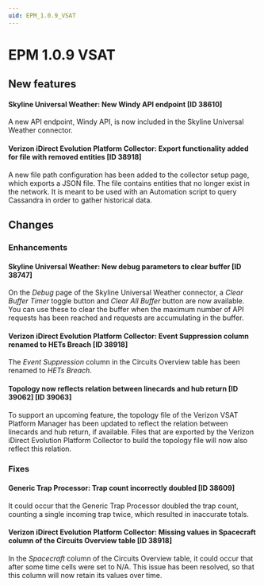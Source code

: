 ```yaml
---
uid: EPM_1.0.9_VSAT
---
```


# EPM 1.0.9 VSAT

## New features

#### Skyline Universal Weather: New Windy API endpoint [ID 38610]

A new API endpoint, Windy API, is now included in the Skyline Universal Weather connector.

#### Verizon iDirect Evolution Platform Collector: Export functionality added for file with removed entities [ID 38918]

A new file path configuration has been added to the collector setup page, which exports a JSON file. The file contains entities that no longer exist in the network. It is meant to be used with an Automation script to query Cassandra in order to gather historical data.

## Changes

### Enhancements

#### Skyline Universal Weather: New debug parameters to clear buffer [ID 38747]

On the *Debug* page of the Skyline Universal Weather connector, a *Clear Buffer Timer* toggle button and *Clear All Buffer* button are now available. You can use these to clear the buffer when the maximum number of API requests has been reached and requests are accumulating in the buffer.

#### Verizon iDirect Evolution Platform Collector: Event Suppression column renamed to HETs Breach [ID 38918]

The *Event Suppression* column in the Circuits Overview table has been renamed to *HETs Breach*.

#### Topology now reflects relation between linecards and hub return [ID 39062] [ID 39063]

To support an upcoming feature, the topology file of the Verizon VSAT Platform Manager has been updated to reflect the relation between linecards and hub return, if available. Files that are exported by the Verizon iDirect Evolution Platform Collector to build the topology file will now also reflect this relation.

### Fixes

#### Generic Trap Processor: Trap count incorrectly doubled [ID 38609]

It could occur that the Generic Trap Processor doubled the trap count, counting a single incoming trap twice, which resulted in inaccurate totals.

#### Verizon iDirect Evolution Platform Collector: Missing values in Spacecraft column of the Circuits Overview table [ID 38918]

In the *Spacecraft* column of the Circuits Overview table, it could occur that after some time cells were set to N/A. This issue has been resolved, so that this column will now retain its values over time.
